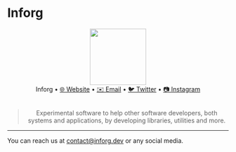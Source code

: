 # Inforg

<div align="center">
  <img src="https://github.com/inforgdev.png" width="128" height="128"/>
  <br/>
  Inforg •
  <a href="README.md">🌐 Website</a> •
  <a href="mailto:contact@inforg.dev">✉️ Email</a> •
  <a href="https://twitter.com/inforgdev">🐦 Twitter</a> •
  <a href="https://instagram.com/inforgdev">📷 Instagram</a>
  <br/>
  <br/>
  </table>
  <blockquote align="center">Experimental software to help other software developers, both systems and applications, by developing libraries, utilities and more.</blockquote>
</div>

---

You can reach us at [contact@inforg.dev](mailto:contact@inforg.dev) or any social media.